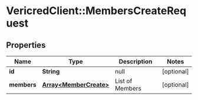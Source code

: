 # VericredClient::MembersCreateRequest

## Properties
Name | Type | Description | Notes
------------ | ------------- | ------------- | -------------
**id** | **String** | null | [optional] 
**members** | [**Array&lt;MemberCreate&gt;**](MemberCreate.md) | List of Members | [optional] 


